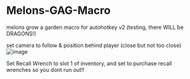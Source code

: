 # Melons-GAG-Macro
melons grow a garden macro for autohotkey v2
(testing, there WILL be DRAGONS!)

set camera to follow & position behind player (close but not too close)
![image](https://github.com/user-attachments/assets/c3a405e8-bb5a-47e3-80ad-6655618ce154)

Set Recall Wrench to slot 1 of inventory, and set to purchase recall wrenches so you dont run out!!
